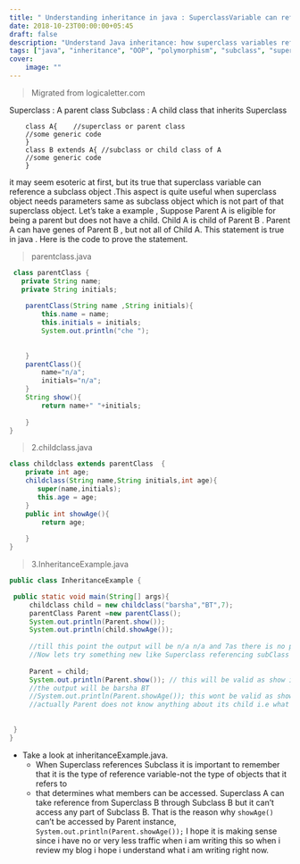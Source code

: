 ```yaml
---
title: " Understanding inheritance in java : SuperclassVariable can reference a Subclass Variable"
date: 2018-10-23T00:00:00+05:45
draft: false
description: "Understand Java inheritance: how superclass variables reference subclass objects. Learn polymorphism with practical parent-child class examples."
tags: ["java", "inheritance", "OOP", "polymorphism", "subclass", "superclass"]
cover:
    image: ""
---
```

> Migrated from logicaletter.com 


Superclass : A parent class Subclass : A child class that inherits Superclass
```
    class A{    //superclass or parent class
    //some generic code
    }
    class B extends A{ //subclass or child class of A
    //some generic code 
    }
```

it may seem esoteric at first, but its true that superclass variable can reference a subclass object .This aspect is quite useful when superclass object needs parameters same as subclass object which is not part of that superclass object. Let’s take a example , Suppose Parent A is eligible for being a parent but does not have a child. Child A is child of Parent B . Parent A can have genes of Parent B , but not all of Child A. This statement is true in java . Here is the code to prove the statement.


> parentclass.java
```java
 class parentClass {
   private String name;
   private String initials;
    
    parentClass(String name ,String initials){
        this.name = name;
        this.initials = initials;
        System.out.println("che ");
        
        
    }
    parentClass(){
        name="n/a";
        initials="n/a";
    }
    String show(){
        return name+" "+initials;
        
    }
}
```
> 2.childclass.java
```java
class childclass extends parentClass  {
    private int age;
    childclass(String name,String initials,int age){
       super(name,initials);
       this.age = age;
    }
    public int showAge(){
        return age;
        
    }
}
```

> 3.InheritanceExample.java
```java
public class InheritanceExample {

 public static void main(String[] args){
     childclass child = new childclass("barsha","BT",7);
     parentClass Parent =new parentClass();
     System.out.println(Parent.show());
     System.out.println(child.showAge());
     
     //till this point the output will be n/a n/a and 7as there is no parameter passed for parentClass
     //Now lets try something new like Superclass referencing subClass
     
     Parent = child;
     System.out.println(Parent.show()); // this will be valid as show is the part of Parent class 
     //the output will be barsha BT
     //System.out.println(Parent.showAge()); this wont be valid as showAge is not the part of superclass
     //actually Parent does not know anything about its child i.e what is happening within it so child part will not be transferred.
     
            
 }    
}

```

 - Take a look at inheritanceExample.java.
    - When Superclass references Subclass it is important to remember that it is the type of reference variable-not the type of objects that it refers to
    - that determines what members can be accessed. Superclass A can take reference from Superclass B through Subclass B but it can’t access any part of Subclass B. That is the reason why `showAge()` can’t be accessed by Parent instance, `System.out.println(Parent.showAge());` I hope it is making sense since i have no or very less traffic when i am writing this so when i review my blog i hope i understand what i am writing right now. 